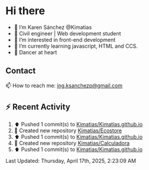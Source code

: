 # Hi there 

- 👋  I’m Karen Sánchez @Kimatias
- 📐 Civil engineer | Web development student
- 👀 I’m interested in front-end development
- 🌱 I’m currently learning javascript, HTML and CCS.
- 💃 Dancer at heart

## Contact 

📫 How to reach me: ing.ksanchezp@gmail.com

## :zap: Recent Activity

<!--RECENT_ACTIVITY:start-->
1. ⬆️ Pushed 1 commit(s) to [Kimatias/Kimatias.github.io](https://github.com/Kimatias/Kimatias.github.io)<br>
2. 📔 Created new repository [Kimatias/Ecostore](https://github.com/Kimatias/Ecostore)<br>
3. ⬆️ Pushed 1 commit(s) to [Kimatias/Kimatias.github.io](https://github.com/Kimatias/Kimatias.github.io)<br>
4. 📔 Created new repository [Kimatias/Calculadora](https://github.com/Kimatias/Calculadora)<br>
5. ⬆️ Pushed 1 commit(s) to [Kimatias/Kimatias.github.io](https://github.com/Kimatias/Kimatias.github.io)<br>
<!--RECENT_ACTIVITY:end-->

<!--RECENT_ACTIVITY:last_update-->
Last Updated: Thursday, April 17th, 2025, 2:23:09 AM
<!--RECENT_ACTIVITY:last_update_end-->

<!---
Kimatias/Kimatias is a ✨ special ✨ repository because its `README.md` (this file) appears on your GitHub profile.
You can click the Preview link to take a look at your changes.
--->
